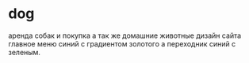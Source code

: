 # dog
аренда собак и покупка а так же домашние животные дизайн сайта главное меню синий с градиентом золотого а переходник синий с зеленым.
